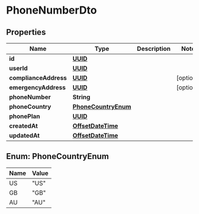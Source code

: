 

# PhoneNumberDto

## Properties

Name | Type | Description | Notes
------------ | ------------- | ------------- | -------------
**id** | [**UUID**](UUID) |  | 
**userId** | [**UUID**](UUID) |  | 
**complianceAddress** | [**UUID**](UUID) |  |  [optional]
**emergencyAddress** | [**UUID**](UUID) |  |  [optional]
**phoneNumber** | **String** |  | 
**phoneCountry** | [**PhoneCountryEnum**](#PhoneCountryEnum) |  | 
**phonePlan** | [**UUID**](UUID) |  | 
**createdAt** | [**OffsetDateTime**](OffsetDateTime) |  | 
**updatedAt** | [**OffsetDateTime**](OffsetDateTime) |  | 



## Enum: PhoneCountryEnum

Name | Value
---- | -----
US | &quot;US&quot;
GB | &quot;GB&quot;
AU | &quot;AU&quot;



